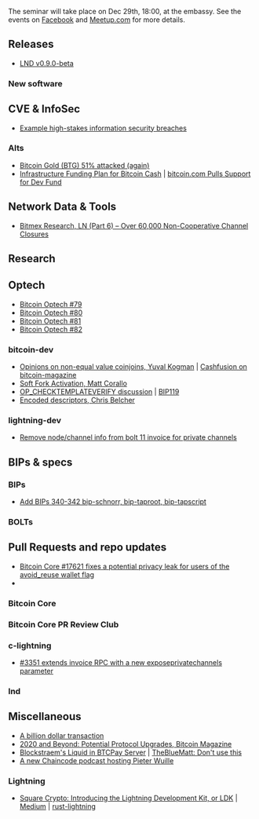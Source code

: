 The seminar will take place on Dec 29th, 18:00, at the embassy.
See the events on [Facebook](https://www.facebook.com/events/4023279627685983/)
and [Meetup.com](https://www.meetup.com/bitcoin-il/events/268212897)
for more details.

## Releases
- [LND v0.9.0-beta](https://github.com/lightningnetwork/lnd/releases/tag/v0.9.0-beta)


### New software


## CVE & InfoSec
- [Example high-stakes information security breaches](https://docs.google.com/document/d/1_smEDPWDVIaLuZ14Cm7KLHcWx4LkJ0DCTk8bcHjYy_Y/edit#heading=h.hqf76e8phc7g)


### Alts
- [Bitcoin Gold (BTG) 51% attacked (again)](https://gist.github.com/metalicjames/71321570a105940529e709651d0a9765)
- [Infrastructure Funding Plan for Bitcoin Cash](https://medium.com/@jiangzhuoer/infrastructure-funding-plan-for-bitcoin-cash-131fdcd2412e) | [bitcoin.com Pulls Support for Dev Fund](https://www.coindesk.com/roger-vers-mining-pool-pulls-support-for-bitcoin-cash-dev-fund-over-chain-split-threat)

## Network Data & Tools
- [Bitmex Research, LN (Part 6) – Over 60,000 Non-Cooperative Channel Closures](https://blog.bitmex.com/lightning-network-part-6-over-60000-non-cooperative-channel-closures)

## Research


## Optech
- [Bitcoin Optech #79](https://bitcoinops.org/en/newsletters/2020/01/08/)
- [Bitcoin Optech #80](https://bitcoinops.org/en/newsletters/2020/01/15/)
- [Bitcoin Optech #81](https://bitcoinops.org/en/newsletters/2020/01/22/)
- [Bitcoin Optech #82](https://bitcoinops.org/en/newsletters/2020/01/29/)

### bitcoin-dev
- [Opinions on non-equal value coinjoins, Yuval Kogman](https://lists.linuxfoundation.org/pipermail/bitcoin-dev/2019-December/017541.html) | [Cashfusion on bitcoin-magazine](https://bitcoinmagazine.com/articles/)
- [Soft Fork Activation, Matt Corallo](https://lists.linuxfoundation.org/pipermail/bitcoin-dev/2020-January/017547.html)
- [OP_CHECKTEMPLATEVERIFY discussion](https://bitcointalk.org/index.php?topic=5220520.msg53710072) | [BIP119](https://github.com/bitcoin/bips/blob/0042dec548f8c819df7ea48fdeec78af21974384/bip-0119.mediawiki)
- [Encoded descriptors, Chris Belcher](https://lists.linuxfoundation.org/pipermail/bitcoin-dev/2019-December/017529.html)

### lightning-dev
- [Remove node/channel info from bolt 11 invoice for private channels](https://lists.linuxfoundation.org/pipermail/lightning-dev/2020-January/002435.html)

## BIPs & specs

### BIPs
- [Add BIPs 340-342 bip-schnorr, bip-taproot, bip-tapscript](https://github.com/bitcoin/bips/pull/876)

### BOLTs


## Pull Requests and repo updates
- [Bitcoin Core #17621 fixes a potential privacy leak for users of the avoid_reuse wallet flag](https://github.com/bitcoin/bitcoin/pull/17621)
- 

### Bitcoin Core

### Bitcoin Core PR Review Club

### c-lightning
- [#3351 extends invoice RPC with a new exposeprivatechannels parameter](https://github.com/ElementsProject/lightning/issues/3351)

### lnd


## Miscellaneous
- [A billion dollar transaction](https://twitter.com/lukechilds/status/1217155754668331009)
- [2020 and Beyond: Potential Protocol Upgrades, Bitcoin Magazine](https://bitcoinmagazine.com/articles/2020-and-beyond-bitcoins-potential-protocol-upgrades)
- [Blockstraem's Liquid in BTCPay Server](https://twitter.com/Blockstream/status/1217543901709553672) | [TheBlueMatt: Don't use this](https://twitter.com/TheBlueMatt/status/1217910311774302208?s=19)
- [A new Chaincode podcast hosting Pieter Wuille](https://podcast.chaincode.com/)

### Lightning
- [Square Crypto: Introducing the Lightning Development Kit, or LDK](https://twitter.com/sqcrypto/status/1219669471369089024?s=19) | [Medium](https://medium.com/@squarecrypto/what-were-building-lightning-development-kit-1ed58b0cab06) | [rust-lightning](https://github.com/rust-bitcoin/rust-lightning)
